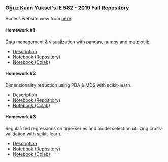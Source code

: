 ### [Oğuz Kaan Yüksel's IE 582 - 2019 Fall Repository](https://github.com/BU-IE-582/fall19-okyksl)

Access website view from [here](https://bu-ie-582.github.io/fall19-okyksl/).

#### Homework #1

Data management & visualization with pandas, numpy and matplotlib.

* [Description](IE_582_Homework_1.pdf)
* [Notebook (Repository)](https://github.com/BU-IE-582/fall19-okyksl/blob/master/IE_582_Homework_1.ipynb)
* [Notebook (Colab)](https://colab.research.google.com/drive/1GFdL4rPpQf0ENBqWJTEAwxvi_SpaNAKl)


#### Homework #2

Dimensionality reduction using PDA & MDS with scikit-learn.

* [Description](IE_582_Homework_2.pdf)
* [Notebook (Repository)](https://github.com/BU-IE-582/fall19-okyksl/blob/master/IE_582_Homework_2.ipynb)
* [Notebook (Colab)](https://colab.research.google.com/drive/16lD4KcqgsuZqNTmBzwe5VKarumEI90d_)

#### Homework #3

Regularized regressions on time-series and model selection utilizing cross-validation with scikit-learn.

* [Description](IE_582_Homework_3.pdf)
* [Notebook (Repository)](https://github.com/BU-IE-582/fall19-okyksl/blob/master/IE_582_Homework_3.ipynb)
* [Notebook (Colab)](https://colab.research.google.com/drive/1s7z-S_1rHvoERaTJkpmWkqvjy78a7pwv)
